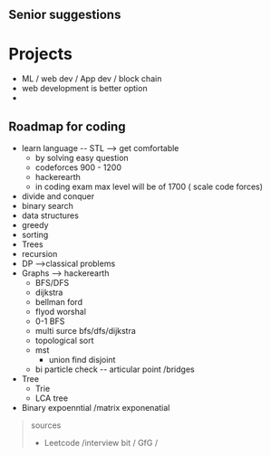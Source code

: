 ## Senior suggestions

# Projects 
*  ML / web dev / App dev / block chain
* web development is better option
* 


## Roadmap for coding
* learn language -- STL --> get comfortable 
    * by solving easy question 
    * codeforces 900 - 1200
    * hackerearth 
    * in coding exam max level will be of 1700 ( scale code forces)
* divide and conquer
* binary search
* data structures 
* greedy 
* sorting 
* Trees
* recursion 
*  DP -->classical problems
* Graphs --> hackerearth
    * BFS/DFS
    * dijkstra
    * bellman ford
    * flyod worshal
    * 0-1 BFS
    * multi surce bfs/dfs/dijkstra
    * topological sort
    * mst
        * union find disjoint
    * bi particle check -- articular point /bridges
* Tree
    * Trie
    * LCA tree
* Binary expoenntial /matrix exponenatial

> sources
> * Leetcode /interview bit / GfG /
